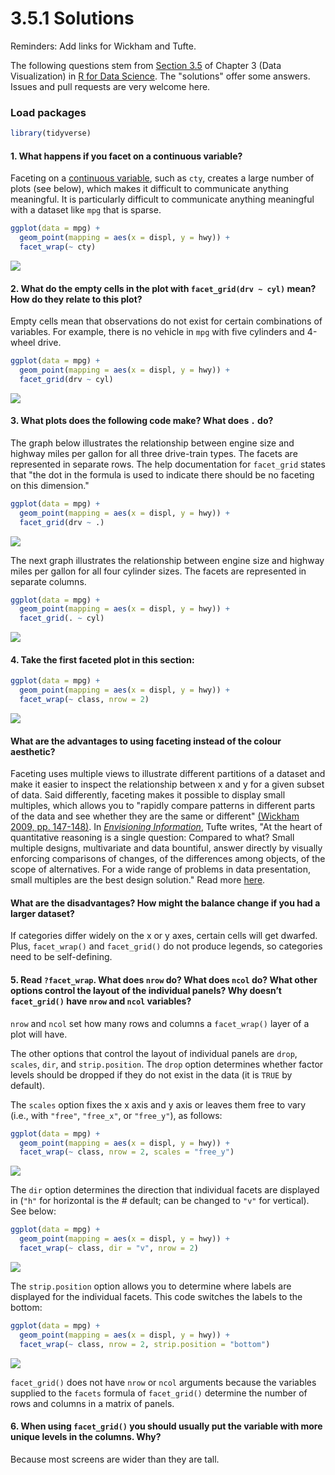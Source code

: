 3.5.1 Solutions
================

Reminders: Add links for Wickham and Tufte.

The following questions stem from [Section 3.5](http://r4ds.had.co.nz/data-visualisation.html#exercises-2) of Chapter 3 (Data Visualization) in [R for Data Science](http://r4ds.had.co.nz/). The "solutions" offer some answers. Issues and pull requests are very welcome here.

### Load packages

``` r
library(tidyverse)
```

#### 1. What happens if you facet on a continuous variable?

Faceting on a [continuous variable](https://github.com/jeffboichuk/s2r4ds/blob/master/3.3.1.md#2-which-variables-in-mpg-are-categorical-which-variables-are-continuous-hint-type-mpg-to-read-the-documentation-for-the-dataset), such as `cty`, creates a large number of plots (see below), which makes it difficult to communicate anything meaningful. It is particularly difficult to communicate anything meaningful with a dataset like `mpg` that is sparse.

``` r
ggplot(data = mpg) + 
  geom_point(mapping = aes(x = displ, y = hwy)) + 
  facet_wrap(~ cty)
```

<img src="3.5.1_files/figure-markdown_github/unnamed-chunk-1-1.png" style="display: block; margin: auto;" />

#### 2. What do the empty cells in the plot with `facet_grid(drv ~ cyl)` mean? How do they relate to this plot?

Empty cells mean that observations do not exist for certain combinations of variables. For example, there is no vehicle in `mpg` with five cylinders and 4-wheel drive.

``` r
ggplot(data = mpg) + 
  geom_point(mapping = aes(x = displ, y = hwy)) + 
  facet_grid(drv ~ cyl)
```

<img src="3.5.1_files/figure-markdown_github/unnamed-chunk-2-1.png" style="display: block; margin: auto;" />

#### 3. What plots does the following code make? What does `.` do?

The graph below illustrates the relationship between engine size and highway miles per gallon for all three drive-train types. The facets are represented in separate rows. The help documentation for `facet_grid` states that "the dot in the formula is used to indicate there should be no faceting on this dimension."

``` r
ggplot(data = mpg) + 
  geom_point(mapping = aes(x = displ, y = hwy)) +
  facet_grid(drv ~ .)
```

<img src="3.5.1_files/figure-markdown_github/unnamed-chunk-3-1.png" style="display: block; margin: auto;" />

The next graph illustrates the relationship between engine size and highway miles per gallon for all four cylinder sizes. The facets are represented in separate columns.

``` r
ggplot(data = mpg) + 
  geom_point(mapping = aes(x = displ, y = hwy)) +
  facet_grid(. ~ cyl)
```

<img src="3.5.1_files/figure-markdown_github/unnamed-chunk-4-1.png" style="display: block; margin: auto;" />

#### 4. Take the first faceted plot in this section:

``` r
ggplot(data = mpg) + 
  geom_point(mapping = aes(x = displ, y = hwy)) + 
  facet_wrap(~ class, nrow = 2)
```

<img src="3.5.1_files/figure-markdown_github/unnamed-chunk-5-1.png" style="display: block; margin: auto;" />

#### What are the advantages to using faceting instead of the colour aesthetic?

Faceting uses multiple views to illustrate different partitions of a dataset and make it easier to inspect the relationship between x and y for a given subset of data. Said differently, faceting makes it possible to display small multiples, which allows you to "rapidly compare patterns in different parts of the data and see whether they are the same or different" [(Wickham 2009, pp. 147-148)](https://smile.amazon.com/ggplot2-Elegant-Graphics-Data-Analysis-ebook/dp/B0041KLFRW). In [*Envisioning Information*](https://smile.amazon.com/Envisioning-Information-Edward-R-Tufte/dp/0961392118/ref=sr_1_1?ie=UTF8&qid=1519174456&sr=8-1&keywords=tufte+envisioning+information&dpID=41GISA%252BkrYL&preST=_SX218_BO1,204,203,200_QL40_&dpSrc=srch), Tufte writes, "At the heart of quantitative reasoning is a single question: Compared to what? Small multiple designs, multivariate and data bountiful, answer directly by visually enforcing comparisons of changes, of the differences among objects, of the scope of alternatives. For a wide range of problems in data presentation, small multiples are the best design solution." Read more [here](http://sharpsightlabs.com/blog/small-multiples-ggplot/).

#### What are the disadvantages? How might the balance change if you had a larger dataset?

If categories differ widely on the x or y axes, certain cells will get dwarfed. Plus, `facet_wrap()` and `facet_grid()` do not produce legends, so categories need to be self-defining.

#### 5. Read `?facet_wrap`. What does `nrow` do? What does `ncol` do? What other options control the layout of the individual panels? Why doesn’t `facet_grid()` have `nrow` and `ncol` variables?

`nrow` and `ncol` set how many rows and columns a `facet_wrap()` layer of a plot will have.

The other options that control the layout of individual panels are `drop`, `scales`, `dir`, and `strip.position`. The `drop` option determines whether factor levels should be dropped if they do not exist in the data (it is `TRUE` by default).

The `scales` option fixes the x axis and y axis or leaves them free to vary (i.e., with `"free"`, `"free_x"`, or `"free_y"`), as follows:

``` r
ggplot(data = mpg) + 
  geom_point(mapping = aes(x = displ, y = hwy)) + 
  facet_wrap(~ class, nrow = 2, scales = "free_y")
```

<img src="3.5.1_files/figure-markdown_github/unnamed-chunk-6-1.png" style="display: block; margin: auto;" />

The `dir` option determines the direction that individual facets are displayed in (`"h"` for horizontal is the \# default; can be changed to `"v"` for vertical). See below:

``` r
ggplot(data = mpg) + 
  geom_point(mapping = aes(x = displ, y = hwy)) + 
  facet_wrap(~ class, dir = "v", nrow = 2)
```

<img src="3.5.1_files/figure-markdown_github/unnamed-chunk-7-1.png" style="display: block; margin: auto;" />

The `strip.position` option allows you to determine where labels are displayed for the individual facets. This code switches the labels to the bottom:

``` r
ggplot(data = mpg) + 
  geom_point(mapping = aes(x = displ, y = hwy)) + 
  facet_wrap(~ class, nrow = 2, strip.position = "bottom")
```

<img src="3.5.1_files/figure-markdown_github/unnamed-chunk-8-1.png" style="display: block; margin: auto;" />

`facet_grid()` does not have `nrow` or `ncol` arguments because the variables supplied to the `facets` formula of `facet_grid()` determine the number of rows and columns in a matrix of panels.

#### 6. When using `facet_grid()` you should usually put the variable with more unique levels in the columns. Why?

Because most screens are wider than they are tall.

